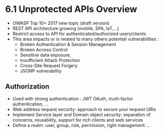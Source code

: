# 6.1 Unprotected APIs Overview

- OWASP Top 10+ 2017 new topic (draft version)
- REST API architecture growing (mobile, SPA, IoT,…)
- Restrict access to API for authenticated/authorized users/clients
- This area impacts or is related to many others potential vulnerabilities :
    - Broken Authentication & Session Management
    - Broken Access Control
    - Sensitive data exposure,
    - Insufficient Attack Protection
    - Cross-Site Request Forgery
    - JSONP vulnerability

## Authorization

- Used with strong authentication : JWT OAuth, multi-factor authentication, …
- Web address request security: approach to secure your request URIs
- Implement Service layer and Domain object security: separation of concerns, reusability, support for rich clients and web services
- Define a realm: user, group, role, permission, right management …